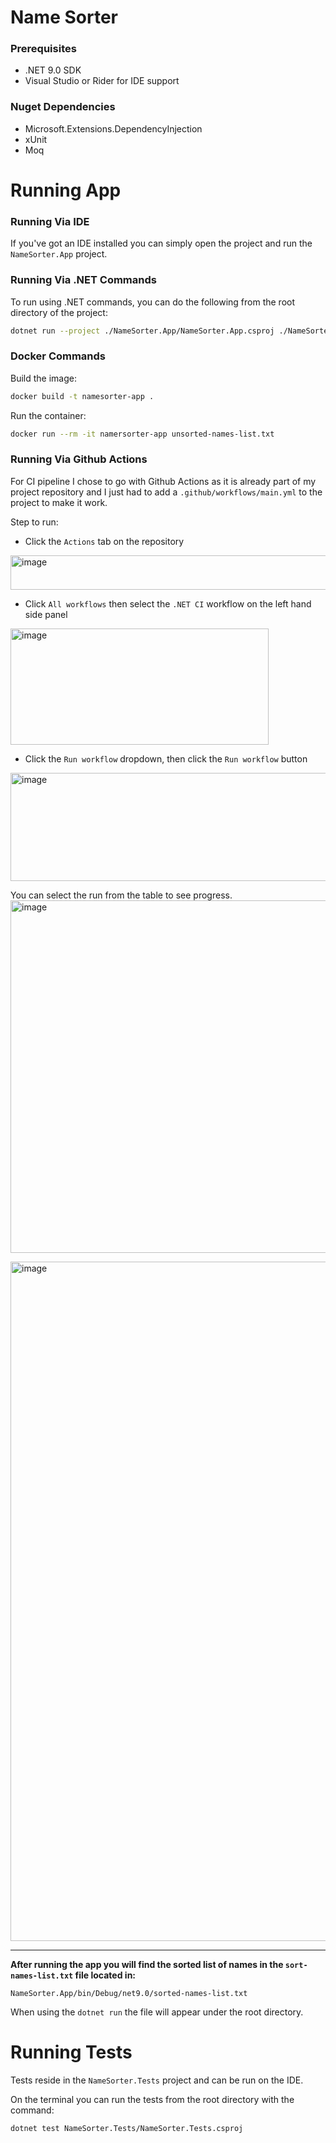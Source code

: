 # Name Sorter

### Prerequisites
- .NET 9.0 SDK
- Visual Studio or Rider for IDE support

### Nuget Dependencies
- Microsoft.Extensions.DependencyInjection
- xUnit
- Moq

# Running App

### Running Via IDE
If you've got an IDE installed you can simply open the project and run the 
`NameSorter.App` project.

### Running Via .NET Commands
To run using .NET commands, you can do the following from the root
directory of the project:
```bash
dotnet run --project ./NameSorter.App/NameSorter.App.csproj ./NameSorter.App/unsorted-names-list.txt
```

### Docker Commands

Build the image:
```bash
docker build -t namesorter-app .
```

Run the container:
```bash
docker run --rm -it namersorter-app unsorted-names-list.txt
```

### Running Via Github Actions

For CI pipeline I chose to go with Github Actions as it is already part 
of my project repository and I just had to add a `.github/workflows/main.yml` 
 to the project to make it work.

Step to run:
- Click the `Actions` tab on the repository
<img width="1076" height="55" alt="image" src="https://github.com/user-attachments/assets/20ea1483-a3fe-44d4-b16a-3d7762278c38" />

- Click `All workflows` then select the `.NET CI` workflow on 
the left hand side panel
<img width="413" height="186" alt="image" src="https://github.com/user-attachments/assets/b91d1556-29cc-4322-913a-90a07cf0346b" />


- Click the `Run workflow` dropdown, then click the `Run workflow` button
<img width="1177" height="173" alt="image" src="https://github.com/user-attachments/assets/d080410e-d253-4836-8cdd-cfe7b6f7ca15" />


You can select the run from the table to see progress.
<img width="1637" height="564" alt="image" src="https://github.com/user-attachments/assets/97bc7e39-3782-4f14-895a-6615cf470fd1" />

<img width="1637" height="1087" alt="image" src="https://github.com/user-attachments/assets/c8a22366-d992-4ee3-9a67-22cdafd608c2" />

---

**After running the app you will find the sorted list of names in the
`sort-names-list.txt` file located in:**
```text
NameSorter.App/bin/Debug/net9.0/sorted-names-list.txt
```

When using the `dotnet run` the file will appear under the root directory.

# Running Tests
Tests reside in the `NameSorter.Tests` project and can be run 
on the IDE.

On the terminal you can run the tests from the root directory with the 
command:
```bash
dotnet test NameSorter.Tests/NameSorter.Tests.csproj
```
